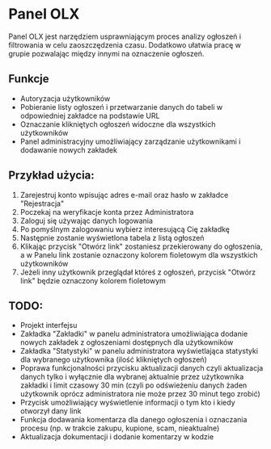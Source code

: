 # Panel OLX
<p>Panel OLX jest narzędziem usprawniającym proces analizy ogłoszeń i filtrowania w celu zaoszczędzenia czasu. Dodatkowo ułatwia pracę w grupie pozwalając między innymi na oznaczenie ogłoszeń.</p>
<h2>Funkcje</h2>
<ul>
  <li>Autoryzacja użytkowników</li>
  <li>Pobieranie listy ogłoszeń i przetwarzanie danych do tabeli w odpowiedniej zakładce na podstawie URL</li>
  <li>Oznaczanie klikniętych ogłoszeń widoczne dla wszystkich użytkowników</li>
  <li>Panel administracyjny umożliwiający zarządzanie użytkownikami i dodawanie nowych zakładek</li>
</ul>
<h2>Przykład użycia:</h2>
<ol>
  <li>Zarejestruj konto wpisując adres e-mail oraz hasło w zakładce "Rejestracja"</li>
  <li>Poczekaj na weryfikacje konta przez Administratora</li>
  <li>Zaloguj się używając danych logowania</li>
  <li>Po pomyślnym zalogowaniu wybierz interesującą Cię zakładkę</li>
  <li>Następnie zostanie wyświetlona tabela z listą ogłoszeń</li>
  <li>Klikając przycisk "Otwórz link" zostaniesz przekierowany do ogłoszenia, a w Panelu link zostanie oznaczony kolorem fioletowym dla wszystkich użytkowników</li>
  <li>Jeżeli inny użytkownik przeglądał któreś z ogłoszeń, przycisk "Otwórz link" będzie oznaczony kolorem fioletowym</li>
</ol>
<h2>TODO:</h2>
<ul>
  <li>Projekt interfejsu</li>
  <li>Zakładka "Zakładki" w panelu administratora umożliwiająca dodanie nowych zakładek z ogłoszeniami dostępnych dla użytkowników</li>
  <li>Zakładka "Statystyki" w panelu administratora wyświetlająca statystyki dla wybranego użytkownika (ilość klikniętych ogłoszeń)</li>
  <li>Poprawa funkcjonalności przycisku aktualizacji danych czyli aktualizacja danych tylko i wyłącznie dla wybranej aktualnie przez użytkownika zakładki i limit czasowy 30 min (czyli po odświeżeniu danych żaden użytkownik oprócz administratora nie może przez 30 minut tego zrobić)</li>
  <li>Przycisk umożliwiający wyświetlenie informacji o tym kto i kiedy otworzył dany link</li>
  <li>Funkcja dodawania komentarza dla danego ogłoszenia i oznaczania procesu (np. w trakcie zakupu, kupione, scam, nieaktualne)</li>
  <li>Aktualizacja dokumentacji i dodanie komentarzy w kodzie</li>
</ul>
